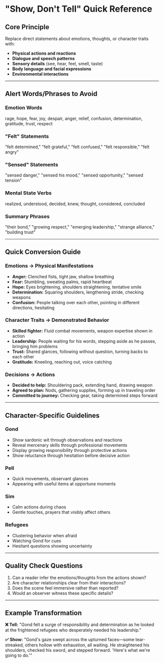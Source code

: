 # "Show, Don't Tell" Quick Reference

## Core Principle
Replace direct statements about emotions, thoughts, or character traits with:
- **Physical actions and reactions**
- **Dialogue and speech patterns**
- **Sensory details** (see, hear, feel, smell, taste)
- **Body language and facial expressions**
- **Environmental interactions**

---

## Alert Words/Phrases to Avoid

### Emotion Words
rage, hope, fear, joy, despair, anger, relief, confusion, determination, gratitude, trust, respect

### "Felt" Statements
"felt determined," "felt grateful," "felt confused," "felt responsible," "felt angry"

### "Sensed" Statements
"sensed danger," "sensed his mood," "sensed opportunity," "sensed tension"

### Mental State Verbs
realized, understood, decided, knew, thought, considered, concluded

### Summary Phrases
"their bond," "growing respect," "emerging leadership," "strange alliance," "building trust"

---

## Quick Conversion Guide

### Emotions → Physical Manifestations
- **Anger:** Clenched fists, tight jaw, shallow breathing
- **Fear:** Stumbling, sweating palms, rapid heartbeat
- **Hope:** Eyes brightening, shoulders straightening, tentative smile
- **Determination:** Squaring shoulders, lengthening stride, checking weapons
- **Confusion:** People talking over each other, pointing in different directions, hesitating

### Character Traits → Demonstrated Behavior
- **Skilled fighter:** Fluid combat movements, weapon expertise shown in action
- **Leadership:** People waiting for his words, stepping aside as he passes, bringing him problems
- **Trust:** Shared glances, following without question, turning backs to each other
- **Gratitude:** Kneeling, reaching out, voice catching

### Decisions → Actions
- **Decided to help:** Shouldering pack, extending hand, drawing weapon
- **Agreed to plan:** Nods, gathering supplies, forming up in traveling order
- **Committed to journey:** Checking gear, taking determined steps forward

---

## Character-Specific Guidelines

### **Gond**
- Show sardonic wit through observations and reactions
- Reveal mercenary skills through professional movements
- Display growing responsibility through protective actions
- Show reluctance through hesitation before decisive action

### **Pell**
- Quick movements, observant glances
- Appearing with useful items at opportune moments

### **Sim**
- Calm actions during chaos
- Gentle touches, prayers that visibly affect others

### **Refugees**
- Clustering behavior when afraid
- Watching Gond for cues
- Hesitant questions showing uncertainty

---

## Quality Check Questions
1. Can a reader infer the emotions/thoughts from the actions shown?
2. Are character relationships clear from their interactions?
3. Does the scene feel immersive rather than reported?
4. Would an observer witness these specific details?

---

## Example Transformation

**❌ Tell:** "Gond felt a surge of responsibility and determination as he looked at the frightened refugees who desperately needed his leadership."

**✅ Show:** "Gond's gaze swept across the upturned faces—some tear-streaked, others hollow with exhaustion, all waiting. He straightened his shoulders, checked his sword, and stepped forward. 'Here's what we're going to do.'"
